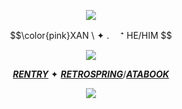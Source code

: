 <p align="center">
<img src="https://files.catbox.moe/r6ofv7.png"/>
</p>
<p align="center">
$$\color{pink}XAN \  ✦ . 　⁺ HE/HIM $$ 
</p>
<p align="center">
<img src="https://64.media.tumblr.com/3687c62607db4cb2d1cc0c228bbe2c69/22d3c11df9012ba6-37/s1280x1920/755c51a756f69817d7f7b6390e85347a680da34d.gifv"/>
</p>

<div align="center">

[***RENTRY***](https://rentry.co/weza)  ✦  [***RETROSPRING***](https://retrospring.net/@bloodycherryyy)/[***ATABOOK***](https://lullaby.atabook.org)
<p align="center">
<img src="https://files.catbox.moe/hlcl89.png"/>
</p>

